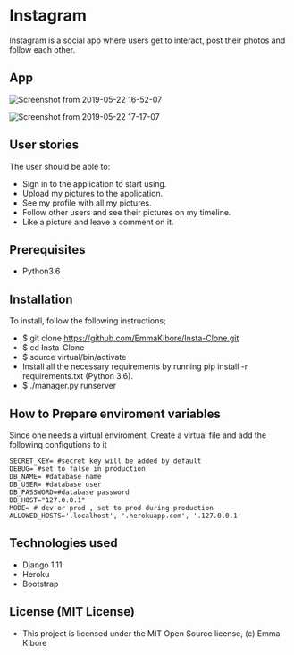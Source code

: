 # Instagram
Instagram is a social app where users get to interact, post their photos and follow each other.

## App
![Screenshot from 2019-05-22 16-52-07](https://user-images.githubusercontent.com/47333363/58181017-b0e07100-7cb3-11e9-89e7-8efdcecad822.png)

![Screenshot from 2019-05-22 17-17-07](https://user-images.githubusercontent.com/47333363/58182016-85f71c80-7cb5-11e9-8e7a-416f3adf4fce.png)



## User stories
The user should be able to:

 * Sign in to the application to start using.
 * Upload my pictures to the application.
 * See my profile with all my pictures.
 * Follow other users and see their pictures on my timeline.
 * Like a picture and leave a comment on it.

## Prerequisites
 * Python3.6

## Installation
To install, follow the following instructions;

  * $ git clone https://github.com/EmmaKibore/Insta-Clone.git
  * $ cd Insta-Clone
  * $ source virtual/bin/activate
  * Install all the necessary requirements by running pip install -r requirements.txt (Python 3.6).
  * $ ./manager.py runserver

## How to Prepare enviroment variables
Since one needs a virtual enviroment, Create a virtual file and add the following configutions to it

    SECRET_KEY= #secret key will be added by default
    DEBUG= #set to false in production
    DB_NAME= #database name
    DB_USER= #database user
    DB_PASSWORD=#database password
    DB_HOST="127.0.0.1"
    MODE= # dev or prod , set to prod during production
    ALLOWED_HOSTS='.localhost', '.herokuapp.com', '.127.0.0.1'


## Technologies used
* Django 1.11
* Heroku
* Bootstrap

## License (MIT License)
* This project is licensed under the MIT Open Source license, (c) Emma Kibore